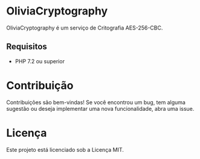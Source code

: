 # OliviaCryptography

OliviaCryptography é um serviço de Critografia AES-256-CBC.

## Requisitos

- PHP 7.2 ou superior

# Contribuição

Contribuições são bem-vindas! Se você encontrou um bug, tem alguma sugestão ou deseja implementar uma nova funcionalidade, abra uma issue.

# Licença
Este projeto está licenciado sob a Licença MIT.
